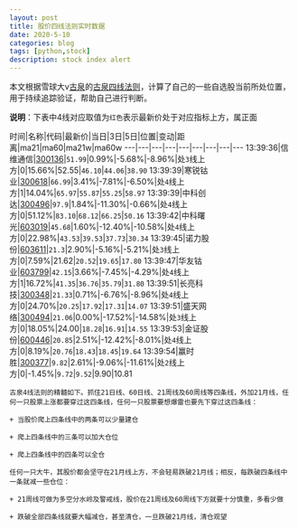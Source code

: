 ```yaml
---
layout: post
title: 股价四线法则实时数据
date: 2020-5-10
categories: blog
tags: [python,stock]
description: stock index alert
---
```



本文根据雪球大v[古泉](https://xueqiu.com/u/7148646888)的[古泉四线法则](https://xueqiu.com/7148646888/130498192)，计算了自己的一些自选股当前所处位置，用于持续追踪验证，帮助自己进行判断。

**说明**：下表中4线对应取值为`红色`表示最新价处于对应指标上方，属正面

时间|名称|代码|最新价|当日|3日|5日|位置|变动|距离|ma21|ma60|ma21w|ma60w
---|---|---|---|---|---|---|---|---
13:39:36|信维通信|[300136](https://xueqiu.com/S/SZ300136)|`51.99`|0.99%|-5.68%|-8.96%|处`3`线上方|0|15.66%|52.55|`46.10`|`44.06`|`38.90`
13:39:39|寒锐钴业|[300618](https://xueqiu.com/S/SZ300618)|`66.99`|3.41%|-7.81%|-6.50%|处`4`线上方|1|14.04%|`65.97`|`55.87`|`55.25`|`58.97`
13:39:39|中科创达|[300496](https://xueqiu.com/S/SZ300496)|`97.9`|1.84%|-11.30%|-0.66%|处`4`线上方|0|51.12%|`83.10`|`68.12`|`66.25`|`50.16`
13:39:42|中科曙光|[603019](https://xueqiu.com/S/SH603019)|`45.68`|1.60%|-12.40%|-10.58%|处`4`线上方|0|22.98%|`43.53`|`39.53`|`37.73`|`30.34`
13:39:45|诺力股份|[603611](https://xueqiu.com/S/SH603611)|`21.3`|2.90%|-5.16%|-5.21%|处`3`线上方|0|7.59%|21.62|`20.52`|`19.65`|`17.80`
13:39:47|华友钴业|[603799](https://xueqiu.com/S/SH603799)|`42.15`|3.66%|-7.45%|-4.29%|处`4`线上方|1|16.72%|`41.35`|`36.76`|`35.79`|`31.80`
13:39:51|长亮科技|[300348](https://xueqiu.com/S/SZ300348)|`21.33`|0.71%|-6.76%|-8.96%|处`4`线上方|0|24.70%|`20.25`|`17.92`|`17.31`|`14.07`
13:39:51|盛天网络|[300494](https://xueqiu.com/S/SZ300494)|`21.06`|0.00%|-17.52%|-14.58%|处`3`线上方|0|18.05%|24.00|`18.28`|`16.91`|`14.55`
13:39:53|金证股份|[600446](https://xueqiu.com/S/SH600446)|`20.85`|2.51%|-12.42%|-8.01%|处`4`线上方|0|8.19%|`20.76`|`18.43`|`18.45`|`19.64`
13:39:54|赢时胜|[300377](https://xueqiu.com/S/SZ300377)|`9.82`|2.61%|-9.06%|-11.61%|处`2`线上方|0|-1.45%|`9.72`|`9.52`|9.90|10.81

```
古泉4线法则的精髓如下。抓住21日线、60日线、21周线及60周线等四条线，外加21月线，任何一只股票上涨都要穿过这四条线，任何一只股票要想爆雷也要先下穿过这四条线：

+ 当股价爬上四条线中的两条可以少量建仓

+ 爬上四条线中的三条可以加大仓位

+ 爬上四条线中的四条可以全仓

任何一只大牛，其股价都会坚守在21月线上方，不会轻易跌破21月线；相反，每跌破四条线中一条就减一些仓位：

+ 21周线可做为多空分水岭及警戒线，股价在21周线及60周线下方就要十分慎重，多看少做

+ 跌破全部四条线就要大幅减仓，甚至清仓，一旦跌破21月线，清仓观望
```
